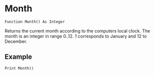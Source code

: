 <!--time-->
Month
====

```eppabasic
Function Month() As Integer
```

Returns the current month according to the computers local clock.
The month is an integer in range 0..12.
1 corresponds to January and 12 to December.

Example
---------
```eppabasic
Print Month()
```
